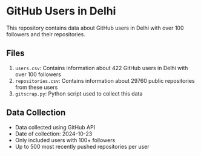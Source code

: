 # GitHub Users in Delhi

This repository contains data about GitHub users in Delhi with over 100 followers and their repositories.

## Files

1. `users.csv`: Contains information about 422 GitHub users in Delhi with over 100 followers
2. `repositories.csv`: Contains information about 29760 public repositories from these users
3. `gitscrap.py`: Python script used to collect this data

## Data Collection

- Data collected using GitHub API
- Date of collection: 2024-10-23
- Only included users with 100+ followers
- Up to 500 most recently pushed repositories per user
